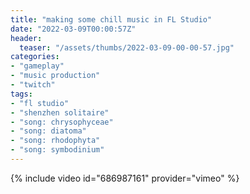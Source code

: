 ```yaml
---
title: "making some chill music in FL Studio"
date: "2022-03-09T00:00:57Z"
header:
  teaser: "/assets/thumbs/2022-03-09-00-00-57.jpg"
categories:
- "gameplay"
- "music production"
- "twitch"
tags:
- "fl studio"
- "shenzhen solitaire"
- "song: chrysophyceae"
- "song: diatoma"
- "song: rhodophyta"
- "song: symbodinium"
---
```

{% include video id="686987161" provider="vimeo" %}
